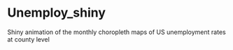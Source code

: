 # Unemploy_shiny
Shiny animation of the monthly choropleth maps of US unemployment rates at county level
